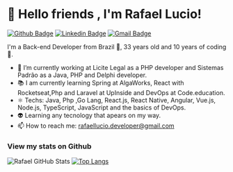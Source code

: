 # 👋 Hello friends , I'm Rafael Lucio!

<a href="https://github.com/rafaelluciodeveloper"><img src="https://camo.githubusercontent.com/3fc2d3d6b792913dd71d580f1140122cc5a647c6/68747470733a2f2f696d672e736869656c64732e696f2f62616467652f2d4769746875622d3030303f7374796c653d666c61742d737175617265266c6f676f3d476974687562266c6f676f436f6c6f723d7768697465266c696e6b3d68747470733a2f2f6769746875622e636f6d2f686564656e696361" alt="Github Badge" data-canonical-src="https://img.shields.io/badge/-Github-000?style=flat-square&amp;logo=Github&amp;logoColor=white&amp;link=https://github.com/rafaelluciodeveloper" style="max-width:100%;"></a>  <a href="https://www.linkedin.com/in/rafael-lucio-5b72a5103/" rel="nofollow"><img src="https://camo.githubusercontent.com/1accceaa7467374a1b8b3b5c1bf7515506be96e2/68747470733a2f2f696d672e736869656c64732e696f2f62616467652f2d4c696e6b6564496e2d626c75653f7374796c653d666c61742d737175617265266c6f676f3d4c696e6b6564696e266c6f676f436f6c6f723d7768697465266c696e6b3d68747470733a2f2f7777772e6c696e6b6564696e2e636f6d2f696e2f686564656e6963612f" alt="Linkedin Badge" data-canonical-src="https://img.shields.io/badge/-LinkedIn-blue?style=flat-square&amp;logo=Linkedin&amp;logoColor=white&amp;link=https://www.linkedin.com/in/rafael-lucio-5b72a5103/" style="max-width:100%;"></a>  <a href="mailto:rafaellucio.developer@gmail.com"><img src="https://camo.githubusercontent.com/dec7c278164b2f1f42508d48f46b44ee4738b7e2/68747470733a2f2f696d672e736869656c64732e696f2f62616467652f2d476d61696c2d6331343433383f7374796c653d666c61742d737175617265266c6f676f3d476d61696c266c6f676f436f6c6f723d7768697465266c696e6b3d6d61696c746f3a686564656e69636140676d61696c2e636f6d" alt="Gmail Badge" data-canonical-src="https://img.shields.io/badge/-Gmail-c14438?style=flat-square&amp;logo=Gmail&amp;logoColor=white&amp;link=mailto:rafaellucio.developer@gmail" style="max-width:100%;"></a>

I'm a Back-end Developer from Brazil 💚, 33 years old and 10 years of coding 🧐.

- 🔭 I’m currently working at Licite Legal as a PHP developer and Sistemas Padrão as a Java, PHP and Delphi developer.
- 📚 I am currently learning Spring at AlgaWorks, React with Rocketseat,Php and Laravel at UpInside and DevOps at Code.education.
- ⚛  Techs: Java, Php ,Go Lang, React.js, React Native, Angular, Vue.js, Node.js, TypeScript, JavaScript and the basics of DevOps.
- 👽 Learning any tecnology that apears on my way.
- 📫 How to reach me: rafaellucio.developer@gmail.com

### View my stats on Github
![Rafael GitHub Stats](https://github-readme-stats.vercel.app/api?username=rafaelluciodeveloper&show_icons=true)
[![Top Langs](https://github-readme-stats.vercel.app/api/top-langs/?username=rafaelluciodeveloper&layout=compact)](https://github.com/rafaelluciodeveloper/rafaelluciodeveloper)






